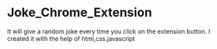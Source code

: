 # Joke_Chrome_Extension
It will give a random joke every time you click on the extension button. I created it with the help of html,css.javascript
